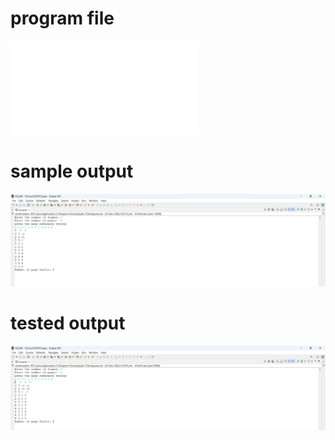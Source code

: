 # program file
![program file](FIFO_523.java)

# sample output
![sample output](FIFO_523.png)

# tested output
![tested output](FIFO_output_523.png)
